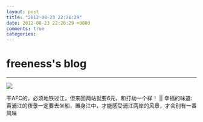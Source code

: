 ```yaml
---
layout: post
title: "2012-08-23 22:26:29"
date: 2012-08-23 22:26:29 +0800
comments: true
categories: 
---
```


# freeness's blog

----------

![](http://okqmqrbgo.bkt.clouddn.com/201208232226291.jpg)

>
干AFC的，必须地铁过江，但来回两站就要6元，和打劫一个样！ || 幸福的味道: 黄浦江的夜景一定要去坐船，置身江中，才能感受浦江两岸的风景，才会别有一番风味